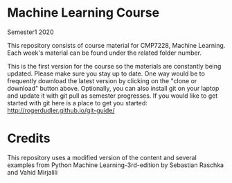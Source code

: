 # Machine Learning Course

Semester1 2020

This repository consists of course material for CMP7228, Machine Learning. Each week's material can be found under the related folder number.

This is the first version for the course so the materials are constantly being updated. Please make sure you stay up to date. One way would be to frequently download the latest version by clicking on the "clone or download" button above. Optionally, you can also install git on your laptop and update it with git pull as semester progresses. If you would like to get started with git here is a place to get you started: http://rogerdudler.github.io/git-guide/

# Credits
This repository uses a modified version of the content and several examples from Python Machine Learning-3rd-edition by Sebastian Raschka and Vahid Mirjalili

